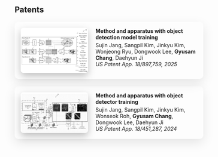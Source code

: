 ## Patents

<!-- 특허 1 -->
<div style="display: flex; align-items: flex-start; margin: 20px 0; padding: 16px; border-radius: 10px; box-shadow: 0 10px 30px rgba(0, 0, 0, 0.1);">
  <img src="./assets/img/cmda_patent.png" 
       alt="patent image" 
       style="width: 180px; height: auto; border-radius: 8px; margin-right: 20px; box-shadow: 0 8px 20px rgba(0,0,0,0.25);" />
  
  
  <div>
    <h4 style="margin: 0;">Method and apparatus with object detection model training</h4>
    <p style="margin: 4px 0 0;">
      <autocolor>Sujin Jang, Sangpil Kim, Jinkyu Kim, Wonjeong Ryu, Dongwook Lee, <strong>Gyusam Chang</strong>, Daehyun Ji</autocolor><br>
      <autocolor><i>US Patent App. 18/897,759, 2025</i></autocolor>
    </p>
  </div>
</div>

<!-- 특허 2 -->
<div style="display: flex; align-items: flex-start; margin: 20px 0; padding: 16px; border-radius: 10px; box-shadow: 0 10px 30px rgba(0, 0, 0, 0.1);">
  <img src="./assets/img/cmdg_patent.png" 
       alt="patent image" 
       style="width: 180px; height: auto; border-radius: 8px; margin-right: 20px; box-shadow: 0 8px 20px rgba(0,0,0,0.25);" />
  
  <div>
    <h4 style="margin: 0;">Method and apparatus with object detector training</h4>
    <p style="margin: 4px 0 0;">
      <autocolor>Sujin Jang, Sangpil Kim, Jinkyu Kim, Wonseok Roh, <strong>Gyusam Chang</strong>, Dongwook Lee, Daehyun Ji</autocolor><br>
      <autocolor><i>US Patent App. 18/451,287, 2024</i></autocolor>
    </p>
  </div>
</div>

